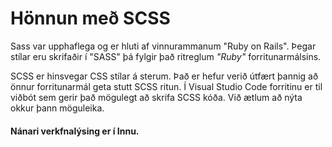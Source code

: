 # Hönnun með SCSS

Sass var upphaflega og er hluti af vinnurammanum "Ruby on Rails". Þegar stílar eru skrifaðir í "SASS" þá fylgir það ritreglum  _"Ruby"_ forritunarmálsins.  

SCSS er hinsvegar CSS stílar á sterum. Það er hefur verið útfært þannig að önnur forritunarmál geta stutt SCSS ritun. Í Visual Studio Code forritinu er til viðbót sem gerir það mögulegt að skrifa SCSS kóða.  Við ætlum að nýta okkur þann möguleika.

#### Nánari verkfnalýsing er í Innu.